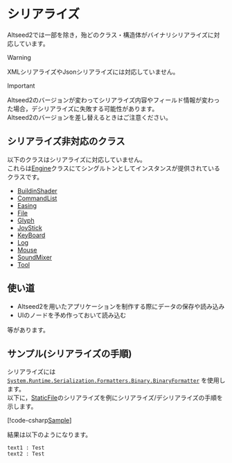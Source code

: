 # シリアライズ

Altseed2では一部を除き，殆どのクラス・構造体がバイナリシリアライズに対応しています。  

> [!WARNING]
> XMLシリアライズやJsonシリアライズには対応していません。

> [!IMPORTANT]
> Altseed2のバージョンが変わってシリアライズ内容やフィールド情報が変わった場合，デシリアライズに失敗する可能性があります。  
> Altseed2のバージョンを差し替えるときはご注意ください。

## シリアライズ非対応のクラス

以下のクラスはシリアライズに対応していません。  
これらは[Engine](xref:Engine)クラスにてシングルトンとしてインスタンスが提供されているクラスです。

- [BuildinShader](xref:Altseed.BuildinShader)
- [CommandList](xref:Altseed.CommandList)
- [Easing](xref:Altseed.Easing)
- [File](xref:Altseed.File)
- [Glyph](xref:Altseed.Glyph)
- [JoyStick](xref:Altseed.JoyStick)
- [KeyBoard](xref:Altseed.KeyBoard)
- [Log](xref:Altseed.Log)
- [Mouse](xref:Altseed.Mouse)
- [SoundMixer](xref:Altseed.SoundMixer)
- [Tool](xref:Altseed.Tool)

## 使い道

- Altseed2を用いたアプリケーションを制作する際にデータの保存や読み込み
- UIのノードを予め作っておいて読み込む

等があります。


## サンプル(シリアライズの手順)

シリアライズには [`System.Runtime.Serialization.Formatters.Binary.BinaryFormatter`](https://docs.microsoft.com/ja-jp/dotnet/api/system.runtime.serialization.formatters.binary.binaryformatter?view=netstandard-2.1) を使用します。  
以下に，[StaticFile](xref:Altseed.StaticFile)のシリアライズを例にシリアライズ/デシリアライズの手順を示します。


[!code-csharp[Sample](../../Src/Samples/Serialization/Serialization.cs)]

結果は以下のようになります。  

```
text1 : Test
text2 : Test
```